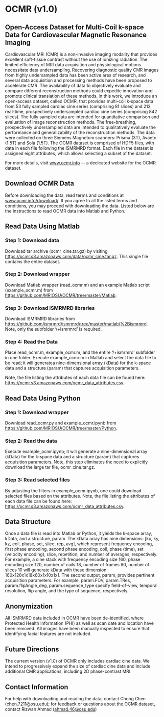 # OCMR (v1.0) 
## Open-Access Dataset for Multi-Coil k-space Data for Cardiovascular Magnetic Resonance Imaging

Cardiovascular MRI (CMR) is a non-invasive imaging modality that provides excellent soft-tissue contrast without the use of ionizing radiation. The limited efficiency of MRI data acquisition and physiological motions necessitate data undersampling. Recovering diagnostic quality CMR images from highly undersampled data has been active area of research, and several data acquisition and processing methods have been proposed to accelerate CMR. The availability of data to objectively evaluate and compare different reconstruction methods could expedite innovation and promote clinical translation of these methods. In this work, we introduce an open-access dataset, called OCMR, that provides multi-coil k-space data from 53 fully sampled cardiac cine series (comprising 81 slices) and 212 real-time, prospectively undersampled cardiac cine series (comprising 842 slices). The fully sampled data are intended for quantitative comparison and evaluation of image reconstruction methods. The free-breathing, prospectively undersampled data are intended to qualitatively evaluate the performance and generalizability of the reconstruction methods. The data were collected on three Siemens Magnetom scanners: Prisma (3T), Avanto (1.5T) and Sola (1.5T). The OCMR dataset is comprised of HDF5 files, with data in each file following the ISMRMRD format. Each file in the dataset is assigned eight attributes, which allows selecting a subset of the dataset.

For more details, visit www.ocmr.info -- a dedicated website for the OCMR dataset.

## Download OCMR Data 
Before downloading the data, read terms and conditions at www.ocmr.info/download/. If you agree to all the listed terms and conditions, you may proceed with downloading the data. Listed below are the instructions to read OCMR data into Matlab and Python.

## Read Data Using Matlab
### Step 1: Download data
Download tar archive (ocmr_cine.tar.gz) by visiting https://ocmr.s3.amazonaws.com/data/ocmr_cine.tar.gz. This single file contains the entire dataset.
### Step 2: Download wrapper
Download Matlab wrapper (read_ocmr.m) and an example Matlab script (example_ocmr.m) from https://github.com/MRIOSU/OCMR/tree/master/Matlab. 
### Step 3: Download ISMRMRD libraries
Download ISMRMRD libraries from https://github.com/ismrmrd/ismrmrd/tree/master/matlab/%2Bismrmrd. Note, only the subfolder ‘/+ismrmrd’ is required.
### Step 4: Read the Data
Place read_ocmr.m, example_ocmr.m, and the entire ‘/+ismrmrd’ subfolder in one folder. Execute example_ocmr.m in Matlab and select the data file to be read; it will generatea nine-dimensional array (kData) for the k-space data and a structure (param) that captures acquisition parameters.

Note, the file listing the attributes of each data file can be found here: https://ocmr.s3.amazonaws.com/ocmr_data_attributes.csv.

## Read Data Using Python
### Step 1: Download wrapper
Download read_ocmr.py and example_ocmr.ipynb from https://github.com/MRIOSU/OCMR/tree/master/Python.
### Step 2: Read the data
Execute example_ocmr.ipynb; it will generate a nine-dimensional array (kData) for the k-space data and a structure (param) that captures acquisition parameters. Note, this step eliminates the need to explicitly download the large tar file, ocmr_cine.tar.gz.
### Step 3: Read selected files
By adjusting the filters in example_ocmr.ipynb, one could download selected files based on the attributes. Note, the file listing the attributes of each data file can be found here: https://ocmr.s3.amazonaws.com/ocmr_data_attributes.csv.

## Data Structure
Once a data file is read into Matlab or Python, it yields the k-space array, kData, and a structure, param. The kData array has nine dimensions: [kx, ky, kz, coil, phase, set, slice, rep, avg], which represent frequency encoding, first phase encoding, second phase encoding, coil, phase (time), set (velocity encoding), slice, repetition, and number of averages, respectively. For example, a cine stack with frequency encoding size 160, phase encoding size 120, number of coils 18, number of frames 60, number of slices 10 will generate kData with these dimension: 160x120x1x18x60x1x10x1x1. The second output, param, provides pertinent acquisition parameters. For example, param.FOV, param.TRes, param.flipAngle_deg, param.sequence_type specify field-of-view, temporal resolution, flip angle, and the type of sequence, respectively.

## Anonymization
All ISMRMRD data included in OCMR have been de-identified, where Protected Health Information (PHI) as well as scan date and location have been removed. All images have been manually inspected to ensure that identifying facial features are not included.

## Future Directions
The current version (v1.0) of OCMR only includes cardiac cine data. We intend to progressively expand the size of cardiac cine data and include additional CMR applications, including 2D phase-contrast MRI.

## Contact Information
For help with downloading and reading the data, contact Chong Chen (chen.7211@osu.edu); for feedback or questions about the OCMR dataset, contact Rizwan Ahmad (ahmad.46@osu.edu)
